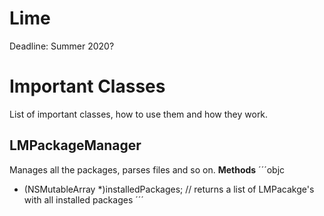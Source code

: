 # Lime
Deadline: Summer 2020?

# Important Classes
List of important classes, how to use them and how they work.

## LMPackageManager
Manages all the packages, parses files and so on.
**Methods**
´´´objc
+ (NSMutableArray *)installedPackages; // returns a list of LMPacakge's with all installed packages
´´´
